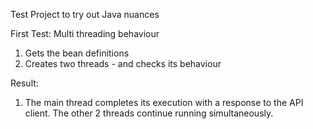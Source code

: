 Test Project to try out Java nuances



First Test: Multi threading behaviour

1. Gets the bean definitions
2. Creates two threads - and checks its behaviour

Result:

1. The main thread completes its execution with a response to the API client.
    The other 2 threads continue running simultaneously.

